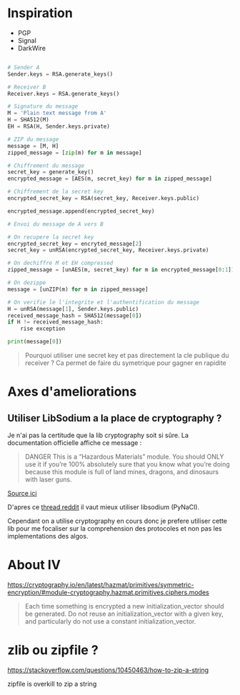 # Inspiration

* PGP
* Signal
* DarkWire

```py

# Sender A
Sender.keys = RSA.generate_keys()

# Receiver B
Receiver.keys = RSA.generate_keys()

# Signature du message
M = 'Plain text message from A'
H = SHA512(M)
EH = RSA(H, Sender.keys.private)

# ZIP du message
message = [M, H]
zipped_message = [zip(m) for m in message]

# Chiffrement du message
secret_key = generate_key()
encrypted_message = [AES(m, secret_key) for m in zipped_message]

# Chiffrement de la secret key
encrypted_secret_key = RSA(secret_key, Receiver.keys.public)

encrypted_message.append(encrypted_secret_key)

# Envoi du message de A vers B

# On recupere la secret key
encrypted_secret_key = encryted_message[2]
secret_key = unRSA(encrypted_secret_key, Receiver.keys.private)

# On dechiffre M et EH compressed
zipped_message = [unAES(m, secret_key) for m in encrypted_message[0:1]]

# On dezippe
message = [unZIP(m) for m in zipped_message]

# On verifie le l'integrite et l'authentification du message
H = unRSA(message[1], Sender.keys.public)
received_message_hash = SHA512(message[0])
if H != received_message_hash:
    rise exception

print(message[0])

```

> Pourquoi utiliser une secret key et pas directement la cle publique du receiver ? Ca permet de faire du symetrique pour gagner en rapidite

# Axes d'ameliorations

## Utiliser LibSodium a la place de cryptography ?

Je n'ai pas la certitude que la lib cryptography soit si sûre.
La documentation officielle affiche ce message :

> DANGER
This is a “Hazardous Materials” module. You should ONLY use it if you’re 100% absolutely sure that you know what you’re doing because this module is full of land mines, dragons, and dinosaurs with laser guns.

[Source ici](https://cryptography.io/en/latest/hazmat/primitives/asymmetric/rsa/)

D'apres ce [thread reddit](https://www.reddit.com/r/Python/comments/5gn3q8/what_crypto_library_should_one_use_in_python/) il vaut mieux utiliser libsodium (PyNaCl).

Cependant on a utilise cryptography en cours donc je prefere utiliser cette lib pour me focaliser sur la comprehension des protocoles et non pas les implementations des algos.

# About IV

https://cryptography.io/en/latest/hazmat/primitives/symmetric-encryption/#module-cryptography.hazmat.primitives.ciphers.modes

> Each time something is encrypted a new initialization_vector should be generated. Do not reuse an initialization_vector with a given key, and particularly do not use a constant initialization_vector.

# zlib ou zipfile ?

https://stackoverflow.com/questions/10450463/how-to-zip-a-string

zipfile is overkill to zip a string